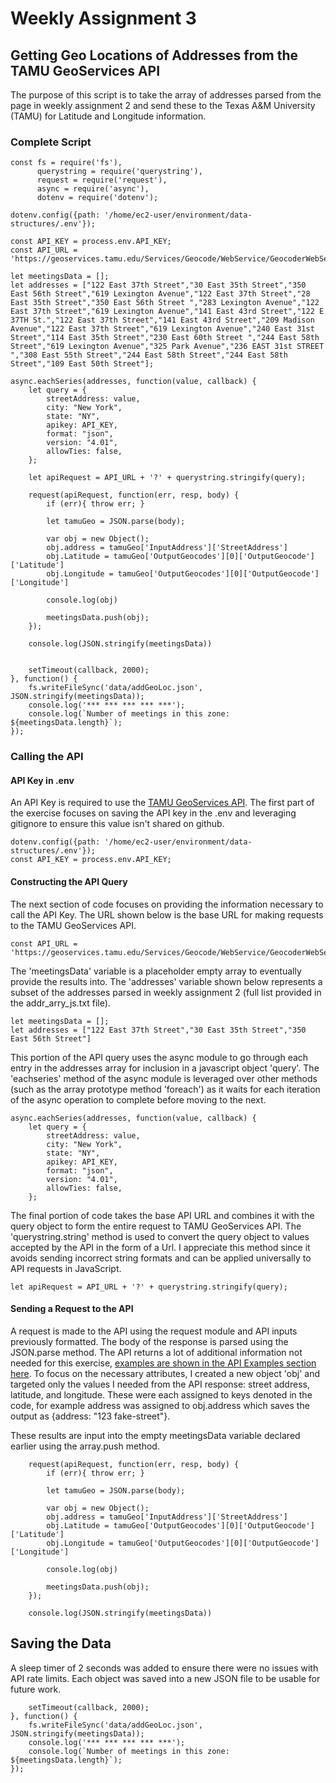 # Weekly Assignment 3
## Getting Geo Locations of Addresses from the TAMU GeoServices API

The purpose of this script is to take the array of addresses parsed from the page in weekly assignment 2 and send these to the Texas A&M University (TAMU) for Latitude and Longitude information.

### Complete Script
```
const fs = require('fs'),
      querystring = require('querystring'),
      request = require('request'),
      async = require('async'),
      dotenv = require('dotenv');

dotenv.config({path: '/home/ec2-user/environment/data-structures/.env'});

const API_KEY = process.env.API_KEY;
const API_URL = 'https://geoservices.tamu.edu/Services/Geocode/WebService/GeocoderWebServiceHttpNonParsed_V04_01.aspx'

let meetingsData = [];
let addresses = ["122 East 37th Street","30 East 35th Street","350 East 56th Street","619 Lexington Avenue","122 East 37th Street","28 East 35th Street","350 East 56th Street ","283 Lexington Avenue","122 East 37th Street","619 Lexington Avenue","141 East 43rd Street","122 E 37TH St.","122 East 37th Street","141 East 43rd Street","209 Madison Avenue","122 East 37th Street","619 Lexington Avenue","240 East 31st Street","114 East 35th Street","230 East 60th Street ","244 East 58th Street","619 Lexington Avenue","325 Park Avenue","236 EAST 31st STREET ","308 East 55th Street","244 East 58th Street","244 East 58th Street","109 East 50th Street"];

async.eachSeries(addresses, function(value, callback) {
    let query = {
        streetAddress: value,
        city: "New York",
        state: "NY",
        apikey: API_KEY,
        format: "json",
        version: "4.01",
        allowTies: false,
    };

    let apiRequest = API_URL + '?' + querystring.stringify(query);

    request(apiRequest, function(err, resp, body) {
        if (err){ throw err; }

        let tamuGeo = JSON.parse(body);
        
        var obj = new Object();
        obj.address = tamuGeo['InputAddress']['StreetAddress']
        obj.Latitude = tamuGeo['OutputGeocodes'][0]['OutputGeocode']['Latitude']
        obj.Longitude = tamuGeo['OutputGeocodes'][0]['OutputGeocode']['Longitude']
        
        console.log(obj)
    
        meetingsData.push(obj);
    });
    
    console.log(JSON.stringify(meetingsData))
    

    setTimeout(callback, 2000);
}, function() {
    fs.writeFileSync('data/addGeoLoc.json', JSON.stringify(meetingsData));
    console.log('*** *** *** *** ***');
    console.log(`Number of meetings in this zone: ${meetingsData.length}`);
});
```

### Calling the API
#### API Key in .env
An API Key is required to use the [TAMU GeoServices API](http://geoservices.tamu.edu/Services/Geocode/WebService/). The first part of the exercise focuses on saving the API key in the .env 
and leveraging gitignore to ensure this value isn't shared on github. 
```
dotenv.config({path: '/home/ec2-user/environment/data-structures/.env'});
const API_KEY = process.env.API_KEY;
```

#### Constructing the API Query
The next section of code focuses on providing the information necessary to call the API Key. The URL shown below is the base URL for making requests to the TAMU GeoServices API.
```
const API_URL = 'https://geoservices.tamu.edu/Services/Geocode/WebService/GeocoderWebServiceHttpNonParsed_V04_01.aspx'
```
The 'meetingsData' variable is a placeholder empty array to eventually provide the results into. The 'addresses' variable shown below represents a subset of the addresses parsed in weekly assignment 2 (full list provided in the addr_arry_js.txt file).
```
let meetingsData = [];
let addresses = ["122 East 37th Street","30 East 35th Street","350 East 56th Street"]
```
This portion of the API query uses the async module to go through each entry in the addresses array for inclusion in a javascript object 'query'. 
The 'eachseries' method of the async module is leveraged over other methods (such as the array prototype method 'foreach') as it waits for each iteration of the async operation to complete
before moving to the next. 
```
async.eachSeries(addresses, function(value, callback) {
    let query = {
        streetAddress: value,
        city: "New York",
        state: "NY",
        apikey: API_KEY,
        format: "json",
        version: "4.01",
        allowTies: false,
    };
```
The final portion of code takes the base API URL and combines it with the query object to form the entire request to TAMU GeoServices API. The 'querystring.string' method is used to
convert the query object to values accepted by the API in the form of a Url. 
I appreciate this method since it avoids sending incorrect string formats and can be applied universally to API requests in JavaScript.

```
let apiRequest = API_URL + '?' + querystring.stringify(query);
```

#### Sending a Request to the API
A request is made to the API using the request module and API inputs previously formatted. The body of the response is parsed using the JSON.parse method.
The API returns a lot of additional information not needed for this exercise, [examples are shown in the API Examples section here](http://geoservices.tamu.edu/Services/Geocode/WebService/). 
To focus on the necessary attributes, I created a new object 'obj'
and targeted only the values I needed from the API response: street address, latitude, and longitude. These were each assigned to keys denoted in the code, for example address
was assigned to obj.address which saves the output as {address: "123 fake-street"}.

These results are input into the empty meetingsData variable declared earlier using the array.push method.

```
    request(apiRequest, function(err, resp, body) {
        if (err){ throw err; }

        let tamuGeo = JSON.parse(body);
        
        var obj = new Object();
        obj.address = tamuGeo['InputAddress']['StreetAddress']
        obj.Latitude = tamuGeo['OutputGeocodes'][0]['OutputGeocode']['Latitude']
        obj.Longitude = tamuGeo['OutputGeocodes'][0]['OutputGeocode']['Longitude']
        
        console.log(obj)
    
        meetingsData.push(obj);
    });
    
    console.log(JSON.stringify(meetingsData))
```

## Saving the Data
A sleep timer of 2 seconds was added to ensure there were no issues with API rate limits. Each object was saved into a new JSON file to be usable for future work. 
```
    setTimeout(callback, 2000);
}, function() {
    fs.writeFileSync('data/addGeoLoc.json', JSON.stringify(meetingsData));
    console.log('*** *** *** *** ***');
    console.log(`Number of meetings in this zone: ${meetingsData.length}`);
});
```

